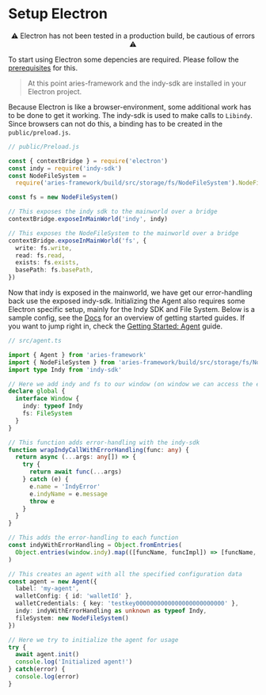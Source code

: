 # Setup Electron

<p style="text-align: center">⚠ Electron has not been tested in a production build, be cautious of errors ⚠</p>

To start using Electron some depencies are required. Please follow the [prerequisites](./setup-nodejs.md#Prerequisites) for this.

> At this point aries-framework and the indy-sdk are installed in your Electron project.


Because Electron is like a browser-environment, some additional work has to be done to get it working. The indy-sdk is used to make calls to `Libindy`. Since browsers can not do this, a binding has to be created in the `public/preload.js`.

```ts
// public/Preload.js

const { contextBridge } = require('electron')
const indy = require('indy-sdk')
const NodeFileSystem =
  require('aries-framework/build/src/storage/fs/NodeFileSystem').NodeFileSystem

const fs = new NodeFileSystem()

// This exposes the indy sdk to the mainworld over a bridge
contextBridge.exposeInMainWorld('indy', indy)

// This exposes the NodeFileSystem to the mainworld over a bridge
contextBridge.exposeInMainWorld('fs', {
  write: fs.write,
  read: fs.read,
  exists: fs.exists,
  basePath: fs.basePath,
})
```

Now that indy is exposed in the mainworld, we have get our error-handling back use the exposed indy-sdk. Initializing the Agent also requires some Electron specific setup, mainly for the Indy SDK and File System. Below is a sample config, see the [Docs](./README.md) for an overview of getting started guides. If you want to jump right in, check the [Getting Started: Agent](./getting-started/0-agent.md) guide.

```ts
// src/agent.ts

import { Agent } from 'aries-framework'
import { NodeFileSystem } from 'aries-framework/build/src/storage/fs/NodeFileSystem'
import type Indy from 'indy-sdk'

// Here we add indy and fs to our window (on window we can access the exposed libraries)
declare global {
  interface Window {
    indy: typeof Indy
    fs: FileSystem
  }
}

// This function adds error-handling with the indy-sdk
function wrapIndyCallWithErrorHandling(func: any) {
  return async (...args: any[]) => {
    try {
      return await func(...args)
    } catch (e) {
      e.name = 'IndyError'
      e.indyName = e.message
      throw e
    }
  }
}

// This adds the error-handling to each function
const indyWithErrorHandling = Object.fromEntries(
  Object.entries(window.indy).map(([funcName, funcImpl]) => [funcName, wrapIndyCallWithErrorHandling(funcImpl)])
)

// This creates an agent with all the specified configuration data
const agent = new Agent({
  label: 'my-agent',
  walletConfig: { id: 'walletId' },
  walletCredentials: { key: 'testkey0000000000000000000000000' },
  indy: indyWithErrorHandling as unknown as typeof Indy,
  fileSystem: new NodeFileSystem()
})

// Here we try to initialize the agent for usage
try {
  await agent.init()
  console.log('Initialized agent!')
} catch(error) {
  console.log(error)
}
```